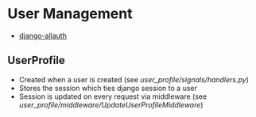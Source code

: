 # User Management

- [django-allauth](https://django-allauth.readthedocs.io/en/latest/installation.html)


## UserProfile

- Created when a user is created (see *user_profile/signals/handlers.py*)
- Stores the session which ties django session to a user
- Session is updated on every request via middleware (see *user_profile/middleware/UpdateUserProfileMiddleware*)
